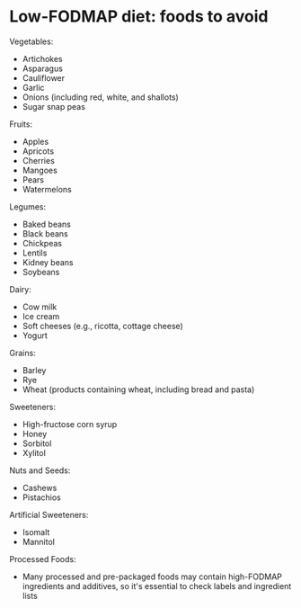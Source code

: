# Low-FODMAP diet: foods to avoid

Vegetables:

* Artichokes
* Asparagus
* Cauliflower
* Garlic
* Onions (including red, white, and shallots)
* Sugar snap peas

Fruits:

* Apples
* Apricots
* Cherries
* Mangoes
* Pears
* Watermelons

Legumes:

* Baked beans
* Black beans
* Chickpeas
* Lentils
* Kidney beans
* Soybeans

Dairy:

* Cow milk
* Ice cream
* Soft cheeses (e.g., ricotta, cottage cheese)
* Yogurt

Grains:

* Barley
* Rye
* Wheat (products containing wheat, including bread and pasta)

Sweeteners:

* High-fructose corn syrup
* Honey
* Sorbitol
* Xylitol

Nuts and Seeds:

* Cashews
* Pistachios

Artificial Sweeteners:

* Isomalt
* Mannitol

Processed Foods:

* Many processed and pre-packaged foods may contain high-FODMAP ingredients and additives, so it's essential to check labels and ingredient lists
